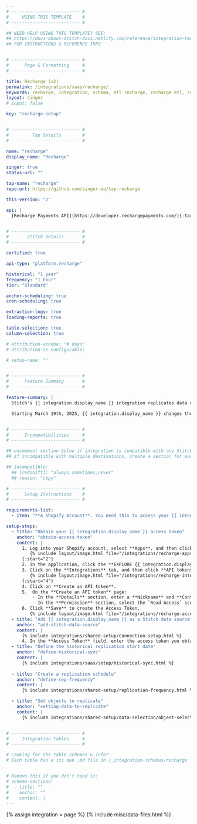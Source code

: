```yaml
---
# -------------------------- #
#     USING THIS TEMPLATE    #
# -------------------------- #

## NEED HELP USING THIS TEMPLATE? SEE:
## https://docs-about-stitch-docs.netlify.com/reference/integration-templates/saas/
## FOR INSTRUCTIONS & REFERENCE INFO


# -------------------------- #
#      Page & Formatting     #
# -------------------------- #

title: Recharge (v2)
permalink: /integrations/saas/recharge/
keywords: recharge, integration, schema, etl recharge, recharge etl, recharge schema
layout: singer
# input: false

key: "recharge-setup"


# -------------------------- #
#         Tap Details        #
# -------------------------- #

name: "recharge"
display_name: "Recharge"

singer: true
status-url: ""

tap-name: "recharge"
repo-url: https://github.com/singer-io/tap-recharge

this-version: "2"

api: |
  [Recharge Payments API](https://developer.rechargepayments.com/){:target="new"}


# -------------------------- #
#       Stitch Details       #
# -------------------------- #

certified: true

api-type: "platform.recharge"

historical: "1 year"
frequency: "1 hour"
tier: "Standard"

anchor-scheduling: true
cron-scheduling: true

extraction-logs: true
loading-reports: true

table-selection: true
column-selection: true

# attribution-window: "# days"
# attribution-is-configurable: 

# setup-name: ""


# -------------------------- #
#      Feature Summary       #
# -------------------------- #

feature-summary: |
  Stitch's {{ integration.display_name }} integration replicates data using the {{ integration.api | flatify | strip }}. To access the {{ integration.display_name }} API documentation, you will need [your API key](#obtain-api-key). Refer to the [Schema](#schema) section for a list of objects available for replication.

  Starting March 19th, 2025, {{ integration.display_name }} changes their retrieve, and list charge endpoints on API versions 2021-01 and 2021-11. Success, refunded, or partially- refunded processed charges over 90 days ago will no longer appear in the results. Please review your integration accordingly. For more details, see [{{ integration.display_name }} changelog](https://changelog.getrecharge.com/upcoming-change-to-recharge-api---90-day-lookback-limit-for-processed-charges-1t2zjW){:target="new"}.


# -------------------------- #
#      Incompatibilities     #
# -------------------------- #

## uncomment section below if integration is compatible with any Stitch destinations
## if incompatible with multiple destinations, create a section for each destination

## incompatible:
  ## [redshift]: "always,sometimes,never"
  ## reason: "copy" 

# -------------------------- #
#      Setup Instructions    #
# -------------------------- #

requirements-list:
  - item: "**A Shopify Account**. You need this to access your {{ integration.display_name }} information."

setup-steps:
  - title: "Obtain your {{ integration.display_name }} access token"
    anchor: "obtain-access-token"
    content: |
      1. Log into your Shopify account, select **Apps**, and then click on your {{ integration.display_name }} application.
         {% include layout/image.html file="/integrations/recharge-apps-screen.png" alt="Shopify Apps page." enlarge=true max-width="550" %}
      {:start="2"}
      2. In the application, click the **EXPLORE {{ integration.display_name }}** located near the top right corner of the page.
      3. Click on the **Integrations** tab, and then click **API tokens...**.
         {% include layout/image.html file="/integrations/recharge-integrations-access-token.png" alt="Integrations page with API token link." enlarge=true max-width="550" %}
      {:start="4"}   
      4. Click on **Create an API token**.
      5.  On the **Create an API token** page:
          - In the **Details** section, enter a **Nickname** and **Contact email** into their respective fields.
          - In the **Permission** section, select the `Read Access` scope for each permission.
      6. Click **Save** to create the Access Token.    
         {% include layout/image.html file="/integrations/recharge-access-token.png" alt="The API key creation page." enlarge=true max-width="550" %}
  - title: "Add {{ integration.display_name }} as a Stitch data source"
    anchor: "add-stitch-data-source"
    content: |
      {% include integrations/shared-setup/connection-setup.html %}
      4. In the **Access Token** field, enter the access token you obtained in the [previous step](#obtain-access-token).
  - title: "Define the historical replication start date"
    anchor: "define-historical-sync"
    content: |
      {% include integrations/saas/setup/historical-sync.html %}
  
  - title: "Create a replication schedule"
    anchor: "define-rep-frequency"
    content: |
      {% include integrations/shared-setup/replication-frequency.html %}

  - title: "Set objects to replicate"
    anchor: "setting-data-to-replicate"
    content: |
      {% include integrations/shared-setup/data-selection/object-selection.html %}


# -------------------------- #
#     Integration Tables     #
# -------------------------- #

# Looking for the table schemas & info?
# Each table has a its own .md file in /_integration-schemas/recharge


# Remove this if you don't need it:
# schema-sections:
#  - title: ""
#    anchor: ""
#    content: |
---
```

{% assign integration = page %}
{% include misc/data-files.html %}
